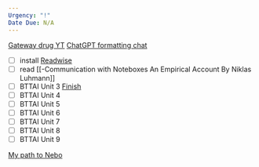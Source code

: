 ```yaml
---
Urgency: "!"
Date Due: N/A
---
```

[Gateway drug YT](https://www.youtube.com/watch?v=GRA_fwbdrtc)
[ChatGPT formatting chat](https://chatgpt.com/c/66da7249-99a4-800d-9256-855ba20a7b07)
- [ ] install [Readwise](https://docs.readwise.io/readwise/docs/exporting-highlights/obsidian)
- [ ] read [[-Communication with Noteboxes An Empirical Account By Niklas Luhmann]]
- [ ] BTTAI Unit 3 [Finish](https://lms.ecornell.com/courses/1780659/pages/module-introduction-train-a-logistic-regression-model?module_item_id=30104965)
- [ ] BTTAI Unit 4
- [ ] BTTAI Unit 5
- [ ] BTTAI Unit 6
- [ ] BTTAI Unit 7
- [ ] BTTAI Unit 8
- [ ] BTTAI Unit 9

[My path to Nebo](https://www.reddit.com/r/ObsidianMD/comments/1f9r6jl/seeking_handwritingtotext_notetaking/?utm_source=share&utm_medium=web3x&utm_name=web3xcss&utm_term=1&utm_content=share_button)
